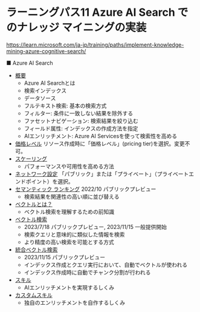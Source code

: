 # ラーニングパス11 Azure AI Search でのナレッジ マイニングの実装

https://learn.microsoft.com/ja-jp/training/paths/implement-knowledge-mining-azure-cognitive-search/

■ Azure AI Search

- [概要](azure-ai-search/overview.md)
  - Azure AI Searchとは
  - 検索インデックス
  - データソース
  - フルテキスト検索: 基本の検索方式
  - フィルター: 条件に一致しない結果を除外する
  - ファセットナビゲーション: 検索結果を絞り込む
  - フィールド属性: インデックスの作成方法を指定
  - AIエンリッチメント: Azure AI Servicesを使って検索性を高める
- [価格レベル](price.md) リソース作成時に「価格レベル」(pricing tier)を選択。変更不可。
- [スケーリング](azure-ai-search/scaling.md)
  - パフォーマンスや可用性を高める方法
- [ネットワーク設定](azure-ai-search/network.md) 「パブリック」または「プライベート」（プライベートエンドポイント）を選択。
- [セマンティック ランキング](azure-ai-search/semantic-ranking.md) 2022/10 パブリックプレビュー
  - 検索結果を関連性の高い順に並び替える
- [ベクトルとは？](azure-ai-search/vector.md)
  - ベクトル検索を理解するための前知識
- [ベクトル検索](azure-ai-search/vector-search.md)
  - 2023/7/18 パブリックプレビュー, 2023/11/15 一般提供開始
  - 検索クエリと意味的に類似した情報を検索
  - より精度の高い検索を可能とする方式
- [統合ベクトル検索](azure-ai-search/integrated-vectorization.md)
  - 2023/11/15 パブリックプレビュー
  - インデックス作成とクエリ実行において、自動でベクトルが使われる
  - インデックス作成時に自動でチャンク分割が行われる
- [スキル](azure-ai-search/skill.md)
  - AIエンリッチメントを実現するしくみ
- [カスタムスキル](azure-ai-search/custom-skill.md)
  - 独自のエンリッチメントを自作するしくみ

<!--
■ラボ

- [ラボ22 検索ソリューションの開発](lab22cs.md)
-->
